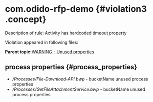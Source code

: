 # com.odido-rfp-demo {#violation3 .concept}

Description of rule: Activity has hardcoded timeout property

Violation appeared in following files:

**Parent topic:**[WARNING - Unused properties](../../../qa/rules/WARNING_-_Unused_properties.md)

## process properties {#process_properties}

-   */Processes/File-Download-API.bwp* - bucketName unused process properties
-   */Processes/GetFileAttachmentService.bwp* - bucketName unused process properties

